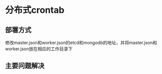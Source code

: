 # 分布式crontab

## 部署方式
修改master.json和worker.json的etcd和mongodb的地址，并将master.json和worker.json放在相应的工作目录下

## 主要问题解决

